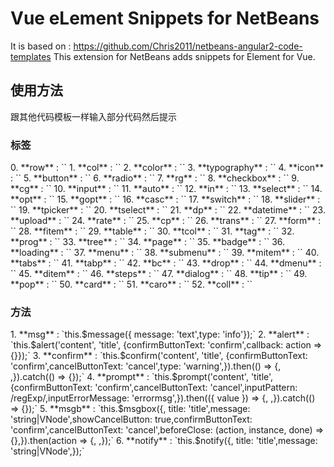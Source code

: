 <h1>Vue  eLement   Snippets for NetBeans</h1>


It is based on    : <a href="https://github.com/Chris2011/netbeans-angular2-code-templates">https://github.com/Chris2011/netbeans-angular2-code-templates</a>
This extension for NetBeans adds snippets for Element for Vue.


<h2>使用方法</h2>
跟其他代码模板一样输入部分代码然后提示

<h3>标签</h3>
0. **row** : `<el-row></el-row>`
1. **col** : `<el-col></el-col>`
2. **color** : `<color></color>`
3. **typography** : `<typography></typography>`
4. **icon** : `<icon></icon>`
5. **button** : `<el-button></el-button>`
6. **radio** : `<el-radio></el-radio>`
7. **rg** : `<el-radio-group></el-radio-group>`
8. **checkbox** : `<el-checkbox></el-checkbox>`
9. **cg** : `<el-checkbox-group></el-checkbox-group>`
10. **input** : `<el-input></el-input>`
11. **auto** : `<el-autocomplete></el-autocomplete>`
12. **in** : `<el-input-number></el-input-number>`
13. **select** : `<el-select></el-select>`
14. **opt** : `<el-option></el-option>`
15. **gopt** : `<el-option-group></el-option-group>`
16. **casc** : `<el-cascader></el-cascader>`
17. **switch** : `<el-switch></el-switch>`
18. **slider** : `<el-slider></el-slider>`
19. **tpicker** : `<el-time-picker></el-time-picker>`
20. **tselect** : `<el-time-select></el-time-select>`
21. **dp** : `<el-date-picker></el-date-picker>`
22. **datetime** : `<el-datetime-picker></el-datetime-picker>`
23. **upload** : `<el-upload></el-upload>`
24. **rate** : `<el-rate></el-rate>`
25. **cp** : `<el-color-picker></el-color-picker>`
26. **trans** : `<el-transfer></el-transfer>`
27. **form** : `<el-form></el-form>`
28. **fitem** : `<el-form-item></el-form-item>`
29. **table** : `<el-table></el-table>`
30. **tcol** : `<el-table-column></el-table-column>`
31. **tag** : `<el-tag></el-tag>`
32. **prog** : `<el-progress></el-progress>`
33. **tree** : `<el-tree></el-tree>`
34. **page** : `<el-pagination></el-pagination>`
35. **badge** : `<el-badge></el-badge>`
36. **loading** : `<v-loading></v-loading>`
37. **menu** : `<el-menu></el-menu>`
38. **submenu** : `<el-submenu></el-submenu>`
39. **mitem** : `<el-menu-item></el-menu-item>`
40. **tabs** : `<el-tabs></el-tabs>`
41. **tabp** : `<el-tab-pane></el-tab-pane>`
42. **bc** : `<el-breadcrumb></el-breadcrumb>`
43. **drop** : `<el-dropdown></el-dropdown>`
44. **dmenu** : `<el-dropdown-menu></el-dropdown-menu>`
45. **ditem** : `<el-dropdown-item></el-dropdown-item>`
46. **steps** : `<el-steps></el-steps>`
47. **dialog** : `<el-dialog></el-dialog>`
48. **tip** : `<el-tooltip></el-tooltip>`
49. **pop** : `<el-popover></el-popover>`
50. **card** : `<el-card></el-card>`
51. **caro** : `<el-carousel><el-carousel-item></el-carousel-item></el-carousel>`
52. **coll** : `<el-collapse><el-collapse-item></el-collapse-item></el-collapse>`

<h3>方法</h3>
1. **msg** : `this.$message({	message: 'text',type: 'info'});`
2. **alert** : `this.$alert('content', 'title', {confirmButtonText: 'confirm',callback: action => {}});`
3. **confirm** : `this.$confirm('content', 'title', {confirmButtonText: 'confirm',cancelButtonText: 'cancel',type: 'warning',}).then(() => {,	,}).catch(() => {});`
4. **prompt** : `this.$prompt('content', 'title', {confirmButtonText: 'confirm',cancelButtonText: 'cancel',inputPattern: /regExp/,inputErrorMessage: 'errormsg',}).then(({ value }) => {,	,}).catch(() => {});`
5. **msgb** : `this.$msgbox({,	title: 'title',message: 'string|VNode',showCancelButton: true,confirmButtonText: 'confirm',cancelButtonText: 'cancel',beforeClose: (action, instance, done) => {},}).then(action => {,	,});`
6. **notify** : `this.$notify({,	title: 'title',message: 'string|VNode',});`

